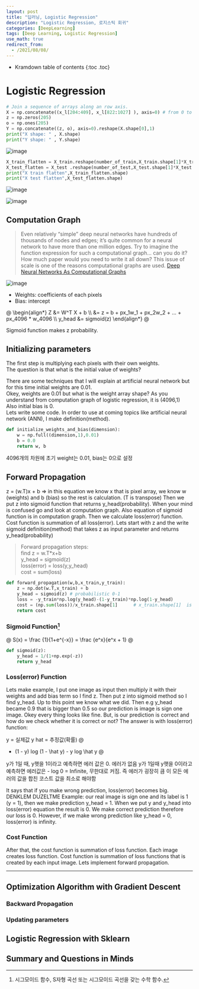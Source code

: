 ```yaml
---
layout: post
title: "딥러닝, Logistic Regression"
description: "Logistic Regression, 로지스틱 회귀"
categories: [DeepLearning]
tags: [Deep Learning, Logistic Regression]
use_math: true
redirect_from:
  - /2021/08/08/
---
```


* Kramdown table of contents
{:toc .toc}      


# Logistic Regression

~~~ python
# Join a sequence of arrays along an row axis.
X = np.concatenate((x_l[204:409], x_l[822:1027] ), axis=0) # from 0 to 204 is zero sign and from 205 to 410 is one sign 
z = np.zeros(205)
o = np.ones(205)
Y = np.concatenate((z, o), axis=0).reshape(X.shape[0],1)
print("X shape: " , X.shape)
print("Y shape: " , Y.shape)
~~~

![image](https://user-images.githubusercontent.com/32366711/128638215-a79c9acb-8e2b-4f33-9960-fccbca8c5bd8.png)

~~~ python
X_train_flatten = X_train.reshape(number_of_train,X_train.shape[1]*X_train.shape[2])
X_test_flatten = X_test .reshape(number_of_test,X_test.shape[1]*X_test.shape[2])
print("X train flatten",X_train_flatten.shape)
print("X test flatten",X_test_flatten.shape)
~~~

![image](https://user-images.githubusercontent.com/32366711/128638233-b3ec7902-2fab-4ba4-a377-c974bac650b8.png)


![image](https://user-images.githubusercontent.com/32366711/128638111-b25de13c-7149-442d-bc14-cab76fdb90bb.png)


## Computation Graph

> Even relatively “simple” deep neural networks have hundreds of thousands of nodes and edges; it’s quite common for a neural network to have more than one million edges. Try to imagine the function expression for such a computational graph… can you do it? How much paper would you need to write it all down? This issue of scale is one of the reasons computational graphs are used. [Deep Neural Networks As Computational Graphs](https://medium.com/tebs-lab/deep-neural-networks-as-computational-graphs-867fcaa56c9)

![image](https://user-images.githubusercontent.com/32366711/128638011-ccee8e52-f7f7-4f4d-83cb-54008f0ad01d.png)

- Weights: coefficients of each pixels    
- Bias: intercept    

@
\begin{align\*}
Z &= W^T X + b \\\ 
&= z = b + px_1w_1 + px_2w_2 + ... + px_4096 * w_4096 \\\ 
y_head &= sigmoid(z) 
\end{align\*}
@

Sigmoid function makes z probability. 


## Initializing parameters

The first step is multiplying each pixels with their own weights.            
The question is that what is the initial value of weights?                

There are some techniques that I will explain at artificial neural network but for this time initial weights are 0.01.           
Okey, weights are 0.01 but what is the weight array shape? As you understand from computation graph of logistic regression, it is (4096,1)           
Also initial bias is 0.            
Lets write some code. In order to use at coming topics like artificial neural network (ANN), I make definition(method).       

~~~ python
def initialize_weights_and_bias(dimension):
    w = np.full((dimension,1),0.01)
    b = 0.0
    return w, b
~~~

4096개의 차원에 초기 weight는 0.01, bias는 0으로 설정


## Forward Propagation

z = (w.T)x + b => 
in this equation we know x that is pixel array, we know w (weights) and b (bias) so the rest is calculation. (T is transpose)
Then we put z into sigmoid function that returns y_head(probability). When your mind is confused go and look at computation graph. Also equation of sigmoid function is in computation graph.
Then we calculate loss(error) function.
Cost function is summation of all loss(error).
Lets start with z and the write sigmoid definition(method) that takes z as input parameter and returns y_head(probability)


> Forward propagation steps:     
> find z = w.T*x+b         
> y_head = sigmoid(z)         
> loss(error) = loss(y,y_head)          
> cost = sum(loss)        

~~~ python
def forward_propagation(w,b,x_train,y_train):
    z = np.dot(w.T,x_train) + b
    y_head = sigmoid(z) # probabilistic 0-1
    loss = -y_train*np.log(y_head)-(1-y_train)*np.log(1-y_head)
    cost = (np.sum(loss))/x_train.shape[1]      # x_train.shape[1]  is for scaling
    return cost 
~~~


### Sigmoid Function[^sigmoid]

@
S(x) = \frac {1}{1+e^{-x}} = \frac {e^x}{e^x + 1}
@

~~~ python
def sigmoid(z):
    y_head = 1/(1+np.exp(-z))
    return y_head
~~~

### Loss(error) Function

Lets make example, I put one image as input then multiply it with their weights and add bias term so I find z. Then put z into sigmoid method so I find y_head. Up to this point we know what we did. Then e.g y_head became 0.9 that is bigger than 0.5 so our prediction is image is sign one image. Okey every thing looks like fine. But, is our prediction is correct and how do we check whether it is correct or not? The answer is with loss(error) function:

y = 실제값
y hat = 추정값(확률)
@
- (1 - y) log (1 - \hat y) - y log \hat y
@

y가 1일 때,
y햇을 1이라고 예측하면 에러 값은 0. 에러가 없음
y가 1일때 y햇을 0이라고 예측하면 에러값은 - log 0 = Infinite, 무한대로 커짐. 즉 에러가 굉장히 큼
이 모든 에러의 값을 합친 코스트 값을 최소로 해야함


It says that if you make wrong prediction, loss(error) becomes big. DENKLEM DUZELTME
Example: our real image is sign one and its label is 1 (y = 1), then we make prediction y_head = 1. When we put y and y_head into loss(error) equation the result is 0. We make correct prediction therefore our loss is 0. However, if we make wrong prediction like y_head = 0, loss(error) is infinity.

### Cost Function

After that, the cost function is summation of loss function. Each image creates loss function. Cost function is summation of loss functions that is created by each input image.
Lets implement forward propagation.

----------

## Optimization Algorithm with Gradient Descent

### Backward Propagation

### Updating parameters

## Logistic Regression with Sklearn

## Summary and Questions in Minds


[^sigmoid]: 시그모이드 함수, S자형 곡선 또는 시그모이드 곡선을 갖는 수학 함수. 
